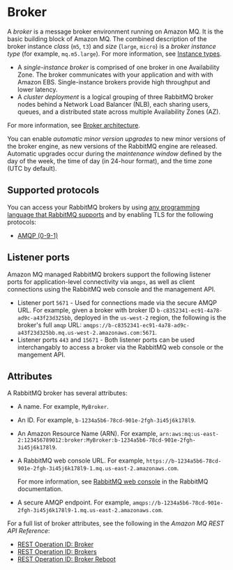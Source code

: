 # Broker<a name="rabbitmq-basic-elements-broker"></a>

A *broker* is a message broker environment running on Amazon MQ\. It is the basic building block of Amazon MQ\. The combined description of the broker instance *class* \(`m5`, `t3`\) and *size* \(`large`, `micro`\) is a *broker instance type* \(for example, `mq.m5.large`\)\. For more information, see [Instance types](broker-instance-types.md)\.
+ A *single\-instance broker* is comprised of one broker in one Availability Zone\. The broker communicates with your application and with with Amazon EBS\. Single\-instance brokers provide high throughput and lower latency\.
+ A *cluster deployment* is a logical grouping of three RabbitMQ broker nodes behind a Network Load Balancer \(NLB\), each sharing users, queues, and a distributed state across multiple Availability Zones \(AZ\)\.

For more information, see [Broker architecture](rabbitmq-broker-architecture.md)\.

You can enable *automatic minor version upgrades* to new minor versions of the broker engine, as new versions of the RabbitMQ engine are released\. Automatic upgrades occur during the *maintenance window* defined by the day of the week, the time of day \(in 24\-hour format\), and the time zone \(UTC by default\)\.

## Supported protocols<a name="broker-protocols"></a>

You can access your RabbitMQ brokers by using [any programming language that RabbitMQ supports](https://www.rabbitmq.com/devtools.html) and by enabling TLS for the following protocols:
+ [AMQP \(0\-9\-1\)](https://www.rabbitmq.com/specification.html)

## Listener ports<a name="rabbitmq-broker-listeners"></a>

 Amazon MQ managed RabbitMQ brokers support the following listener ports for application\-level connectivity via `amqps`, as well as client connections using the RabbitMQ web console and the management API\. 
+ Listener port `5671` \- Used for connections made via the secure AMQP URL\. For example, given a broker with broker ID `b-c8352341-ec91-4a78-ad9c-a43f23d325bb`, deployed in the `us-west-2` region, the following is the broker's full `amqp` URL: `amqps://b-c8352341-ec91-4a78-ad9c-a43f23d325bb.mq.us-west-2.amazonaws.com:5671`\.
+ Listener ports `443` and `15671` \- Both listener ports can be used interchangably to access a broker via the RabbitMQ web console or the mangement API\.

## Attributes<a name="broker-attributes"></a>

A RabbitMQ broker has several attributes:
+ A name\. For example, `MyBroker`\.
+ An ID\. For example, `b-1234a5b6-78cd-901e-2fgh-3i45j6k178l9`\.
+ An Amazon Resource Name \(ARN\)\. For example, `arn:aws:mq:us-east-2:123456789012:broker:MyBroker:b-1234a5b6-78cd-901e-2fgh-3i45j6k178l9`\.
+ A RabbitMQ web console URL\. For example, `https://b-1234a5b6-78cd-901e-2fgh-3i45j6k178l9-1.mq.us-east-2.amazonaws.com`\.

  For more information, see [RabbitMQ web console](https://www.rabbitmq.com/management.html) in the RabbitMQ documentation\.
+ A secure AMQP endpoint\. For example, `amqps://b-1234a5b6-78cd-901e-2fgh-3i45j6k178l9-1.mq.us-east-2.amazonaws.com`\.

For a full list of broker attributes, see the following in the *Amazon MQ REST API Reference*:
+ [REST Operation ID: Broker](https://docs.aws.amazon.com/amazon-mq/latest/api-reference/rest-api-broker.html)
+ [REST Operation ID: Brokers](https://docs.aws.amazon.com/amazon-mq/latest/api-reference/rest-api-brokers.html)
+ [REST Operation ID: Broker Reboot](https://docs.aws.amazon.com/amazon-mq/latest/api-reference/rest-api-broker-reboot.html)